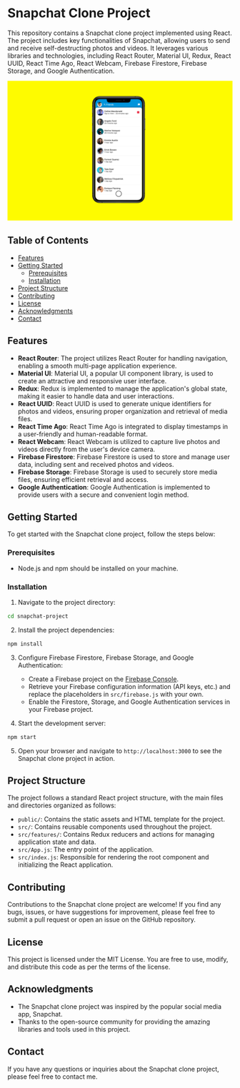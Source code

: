 # Snapchat Clone Project

This repository contains a Snapchat clone project implemented using React. The project includes key functionalities of Snapchat, allowing users to send and receive self-destructing photos and videos. It leverages various libraries and technologies, including React Router, Material UI, Redux, React UUID, React Time Ago, React Webcam, Firebase Firestore, Firebase Storage, and Google Authentication.

![Preview](https://github.com/mrezaamini/React-Bootcamp/blob/main/snapchat-project/preview.png)

## Table of Contents

- [Features](#features)
- [Getting Started](#getting-started)
  - [Prerequisites](#prerequisites)
  - [Installation](#installation)
- [Project Structure](#project-structure)
- [Contributing](#contributing)
- [License](#license)
- [Acknowledgments](#acknowledgments)
- [Contact](#contact)

## Features

- **React Router**: The project utilizes React Router for handling navigation, enabling a smooth multi-page application experience.
- **Material UI**: Material UI, a popular UI component library, is used to create an attractive and responsive user interface.
- **Redux**: Redux is implemented to manage the application's global state, making it easier to handle data and user interactions.
- **React UUID**: React UUID is used to generate unique identifiers for photos and videos, ensuring proper organization and retrieval of media files.
- **React Time Ago**: React Time Ago is integrated to display timestamps in a user-friendly and human-readable format.
- **React Webcam**: React Webcam is utilized to capture live photos and videos directly from the user's device camera.
- **Firebase Firestore**: Firebase Firestore is used to store and manage user data, including sent and received photos and videos.
- **Firebase Storage**: Firebase Storage is used to securely store media files, ensuring efficient retrieval and access.
- **Google Authentication**: Google Authentication is implemented to provide users with a secure and convenient login method.

## Getting Started

To get started with the Snapchat clone project, follow the steps below:

### Prerequisites

- Node.js and npm should be installed on your machine.

### Installation

1. Navigate to the project directory:

```bash
cd snapchat-project
```

2. Install the project dependencies:

```bash
npm install
```

3. Configure Firebase Firestore, Firebase Storage, and Google Authentication:

   - Create a Firebase project on the [Firebase Console](https://console.firebase.google.com/).
   - Retrieve your Firebase configuration information (API keys, etc.) and replace the placeholders in `src/firebase.js` with your own.
   - Enable the Firestore, Storage, and Google Authentication services in your Firebase project.

4. Start the development server:

```bash
npm start
```

5. Open your browser and navigate to `http://localhost:3000` to see the Snapchat clone project in action.

## Project Structure

The project follows a standard React project structure, with the main files and directories organized as follows:

- `public/`: Contains the static assets and HTML template for the project.
- `src/`: Contains reusable components used throughout the project.
- `src/features/`: Contains Redux reducers and actions for managing application state and data.
- `src/App.js`: The entry point of the application.
- `src/index.js`: Responsible for rendering the root component and initializing the React application.

## Contributing

Contributions to the Snapchat clone project are welcome! If you find any bugs, issues, or have suggestions for improvement, please feel free to submit a pull request or open an issue on the GitHub repository.

## License

This project is licensed under the MIT License. You are free to use, modify, and distribute this code as per the terms of the license.

## Acknowledgments

- The Snapchat clone project was inspired by the popular social media app, Snapchat.
- Thanks to the open-source community for providing the amazing libraries and tools used in this project.

## Contact

If you have any questions or inquiries about the Snapchat clone project, please feel free to contact me.
